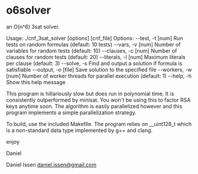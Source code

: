 # o6solver
an O(n^6) 3sat solver.

Usage: ./cnf_3sat_solver [options] [cnf_file]
Options:
  --test, -t [num]       Run tests on random formulas (default: 10 tests)
  --vars, -v [num]       Number of variables for random tests (default: 10)
  --clauses, -c [num]    Number of clauses for random tests (default: 20)
  --literals, -l [num]   Maximum literals per clause (default: 3)
  --solve, -s            Find and output a solution if formula is satisfiable
  --output, -o [file]    Save solution to the specified file
  --workers, -w [num]    Number of worker threads for parallel execution (default: 1)
  --help, -h             Show this help message

This program is hillariously slow but does run in polynomial time.  It
is consistently outperformed by minisat.  You won't be using this to
factor RSA keys anytime soon.  The algorithm is easily parallelized
however and this program implements a simple parallelization strategy.

To build, use the included Makefile.  The program relies on __uint128_t
which is a non-standard data type implemented by g++ and clang.

enjoy

Daniel

Daniel Issen
daniel.issen@gmail.com
